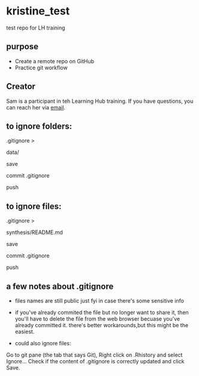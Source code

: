 # kristine_test

test repo for LH training

## purpose

-   Create a remote repo on GitHub
-   Practice git workflow

## Creator

Sam is a participant in teh Learning Hub training. If you have questions, you can reach her via [email](mailto:scik@ucsb.edu).


## to ignore folders:

.gitignore >

data/

save

commit .gitignore

push

## to ignore files:

.gitignore >

synthesis/README.md

save

commit .gitignore

push

## a few notes about .gitignore
- files names are still public just fyi in case there's some sensitive info
- if you've already commited the file but no longer want to share it, then you'll have to delete the file from the web browser becuase you've already committed it. there's better workarounds,but this might be the easiest.

- could also ignore files:

Go to git pane (the tab that says Git),
Right click on .Rhistory and select Ignore...
Check if the content of .gitignore is correctly updated and click Save.